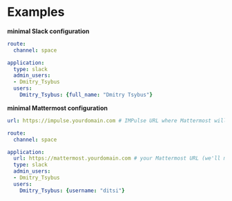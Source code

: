 # Examples

**minimal Slack configuration**

```yaml
route:
  channel: space

application:
  type: slack
  admin_users:
  - Dmitry_Tsybus
  users:
    Dmitry_Tsybus: {full_name: "Dmitry Tsybus"}
```

**minimal Mattermost configuration**

```yaml
url: https://impulse.yourdomain.com # IMPulse URL where Mattermost will send buttons events (we'll move it in v2.0.0)

route:
  channel: space

application:
  url: https://mattermost.yourdomain.com # your Mattermost URL (we'll move it in v2.0.0)
  type: slack
  admin_users:
  - Dmitry_Tsybus
  users:
    Dmitry_Tsybus: {username: "ditsi"}
```
